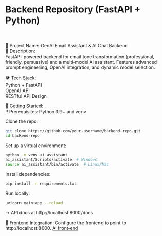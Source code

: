 # Backend Repository (FastAPI + Python)<br><br>
📌 Project Name: GenAI Email Assistant & AI Chat Backend<br>
🚀 Description:<br>
FastAPI-powered backend for email tone transformation (professional, friendly, persuasive) and a multi-model AI assistant. Features advanced prompt engineering, OpenAI integration, and dynamic model selection.

🛠️ Tech Stack:<br>
Python + FastAPI<br>
OpenAI API<br>
RESTful API Design

🧰 Getting Started:<br>
‼️ Prerequisites: Python 3.9+ and venv

Clone the repo:
```bash
git clone https://github.com/your-username/backend-repo.git
cd backend-repo
```

Set up a virtual environment:
```bash
python -m venv ai_assistant
ai_assistant/Scripts/activate  # Windows
source ai_assistant/bin/activate  # Linux/Mac
```

Install dependencies:
```bash
pip install -r requirements.txt
```

Run locally:
```bash
uvicorn main:app --reload
```

→ API docs at http://localhost:8000/docs

🔗 Frontend Integration: Configure the frontend to point to http://localhost:8000.
<a href="https://github.com/SebuBergman/AI_assistant_frontend">AI front-end</a>
